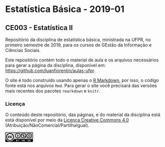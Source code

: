 # Estatística Básica - 2019-01

## CE003 - Estatística II

Repositório da disciplina de estatística básica, ministrada na UFPR, no
primeiro semestre de 2019, para os cursos de GEstão da Informação e Ciências Sociais.

Este repositório contém todo o material de aula e os arquivos
necessários para gerar a página da disciplina, disponível em:
https://github.com/luanfiorentin/aulas-ufpr.

O site é todo construído usando apenas o [R Markdown][], por isso, o
código fonte está nos arquivos `Rmd`. Para gerar o site você precisará
das versões mais recentes dos pacotes `rmarkdown` e `knitr`.

### Licença

O conteúdo deste repositório, das páginas, e do material da disciplina
está está disponível por meio da [Licença Creative Commons 4.0][]
(Atribuição/NãoComercial/PartilhaIgual).

![Licença Creative Commons 4.0](img/CC_by-nc-sa_88x31.png)


[Licença Creative Commons 4.0]: https://creativecommons.org/licenses/by-nc-sa/4.0/deed.pt_BR
[R Markdown]: http://rmarkdown.rstudio.com
